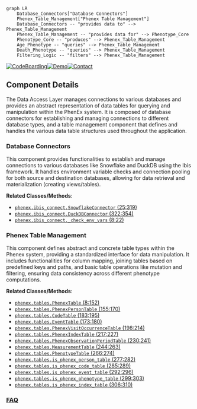 ```mermaid
graph LR
    Database_Connectors["Database Connectors"]
    Phenex_Table_Management["Phenex Table Management"]
    Database_Connectors -- "provides data to" --> Phenex_Table_Management
    Phenex_Table_Management -- "provides data for" --> Phenotype_Core
    Phenotype_Core -- "produces" --> Phenex_Table_Management
    Age_Phenotype -- "queries" --> Phenex_Table_Management
    Death_Phenotype -- "queries" --> Phenex_Table_Management
    Filtering_Logic -- "filters" --> Phenex_Table_Management
```
[![CodeBoarding](https://img.shields.io/badge/Generated%20by-CodeBoarding-9cf?style=flat-square)](https://github.com/CodeBoarding/GeneratedOnBoardings)[![Demo](https://img.shields.io/badge/Try%20our-Demo-blue?style=flat-square)](https://www.codeboarding.org/demo)[![Contact](https://img.shields.io/badge/Contact%20us%20-%20contact@codeboarding.org-lightgrey?style=flat-square)](mailto:contact@codeboarding.org)

## Component Details

The Data Access Layer manages connections to various databases and provides an abstract representation of data tables for querying and manipulation within the PhenEx system. It is composed of database connectors for establishing and managing connections to different database types, and a table management component that defines and handles the various data table structures used throughout the application.

### Database Connectors
This component provides functionalities to establish and manage connections to various databases like Snowflake and DuckDB using the Ibis framework. It handles environment variable checks and connection pooling for both source and destination databases, allowing for data retrieval and materialization (creating views/tables).


**Related Classes/Methods**:

- <a href="https://github.com/Bayer-Group/PhenEx/blob/master/phenex/ibis_connect.py#L25-L319" target="_blank" rel="noopener noreferrer">`phenex.ibis_connect.SnowflakeConnector` (25:319)</a>
- <a href="https://github.com/Bayer-Group/PhenEx/blob/master/phenex/ibis_connect.py#L322-L354" target="_blank" rel="noopener noreferrer">`phenex.ibis_connect.DuckDBConnector` (322:354)</a>
- <a href="https://github.com/Bayer-Group/PhenEx/blob/master/phenex/ibis_connect.py#L8-L22" target="_blank" rel="noopener noreferrer">`phenex.ibis_connect._check_env_vars` (8:22)</a>


### Phenex Table Management
This component defines abstract and concrete table types within the Phenex system, providing a standardized interface for data manipulation. It includes functionalities for column mapping, joining tables based on predefined keys and paths, and basic table operations like mutation and filtering, ensuring data consistency across different phenotype computations.


**Related Classes/Methods**:

- <a href="https://github.com/Bayer-Group/PhenEx/blob/master/phenex/tables.py#L8-L152" target="_blank" rel="noopener noreferrer">`phenex.tables.PhenexTable` (8:152)</a>
- <a href="https://github.com/Bayer-Group/PhenEx/blob/master/phenex/tables.py#L155-L170" target="_blank" rel="noopener noreferrer">`phenex.tables.PhenexPersonTable` (155:170)</a>
- <a href="https://github.com/Bayer-Group/PhenEx/blob/master/phenex/tables.py#L183-L195" target="_blank" rel="noopener noreferrer">`phenex.tables.CodeTable` (183:195)</a>
- <a href="https://github.com/Bayer-Group/PhenEx/blob/master/phenex/tables.py#L173-L180" target="_blank" rel="noopener noreferrer">`phenex.tables.EventTable` (173:180)</a>
- <a href="https://github.com/Bayer-Group/PhenEx/blob/master/phenex/tables.py#L198-L214" target="_blank" rel="noopener noreferrer">`phenex.tables.PhenexVisitOccurrenceTable` (198:214)</a>
- <a href="https://github.com/Bayer-Group/PhenEx/blob/master/phenex/tables.py#L217-L227" target="_blank" rel="noopener noreferrer">`phenex.tables.PhenexIndexTable` (217:227)</a>
- <a href="https://github.com/Bayer-Group/PhenEx/blob/master/phenex/tables.py#L230-L241" target="_blank" rel="noopener noreferrer">`phenex.tables.PhenexObservationPeriodTable` (230:241)</a>
- <a href="https://github.com/Bayer-Group/PhenEx/blob/master/phenex/tables.py#L244-L263" target="_blank" rel="noopener noreferrer">`phenex.tables.MeasurementTable` (244:263)</a>
- <a href="https://github.com/Bayer-Group/PhenEx/blob/master/phenex/tables.py#L266-L274" target="_blank" rel="noopener noreferrer">`phenex.tables.PhenotypeTable` (266:274)</a>
- <a href="https://github.com/Bayer-Group/PhenEx/blob/master/phenex/tables.py#L277-L282" target="_blank" rel="noopener noreferrer">`phenex.tables.is_phenex_person_table` (277:282)</a>
- <a href="https://github.com/Bayer-Group/PhenEx/blob/master/phenex/tables.py#L285-L289" target="_blank" rel="noopener noreferrer">`phenex.tables.is_phenex_code_table` (285:289)</a>
- <a href="https://github.com/Bayer-Group/PhenEx/blob/master/phenex/tables.py#L292-L296" target="_blank" rel="noopener noreferrer">`phenex.tables.is_phenex_event_table` (292:296)</a>
- <a href="https://github.com/Bayer-Group/PhenEx/blob/master/phenex/tables.py#L299-L303" target="_blank" rel="noopener noreferrer">`phenex.tables.is_phenex_phenotype_table` (299:303)</a>
- <a href="https://github.com/Bayer-Group/PhenEx/blob/master/phenex/tables.py#L306-L310" target="_blank" rel="noopener noreferrer">`phenex.tables.is_phenex_index_table` (306:310)</a>




### [FAQ](https://github.com/CodeBoarding/GeneratedOnBoardings/tree/main?tab=readme-ov-file#faq)